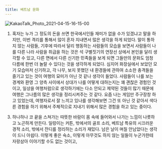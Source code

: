 ```yaml
---
title: 베트남 문화
---
```


![KakaoTalk_Photo_2021-04-15-16-15-00](https://user-images.githubusercontent.com/50545088/114829544-2a346000-9e06-11eb-9785-35186a8653ce.jpeg)


1. 혹자는 누가 그 정도의 돈을 쓰면 한국에서인들 재미가 없을 수가 있겠냐고 말을 하지만, 이번 격리를 통해서 많이 혼자 지내면서 많은 생각을 하게 되었다. 말이 통하지 않는 사람들, 기후에 따라서 달리 행동하는 사람들의 모습을 보면서 사람들이 나를 다른 나라 사람을 취급을 하는 것은 석 구별짓기의 연장선 상에서 본인을 달리 생각할 수 있고, 다른 면에서 다른 신기한 민족들을 보게 되면 그들만의 문화도 엄청 다름에 한번 더 놀랄 수 있다는 것을 생각하게 되었다. 심지어 화장실에서 보았던 모기 모습마저 신기하고, 각 나무, 보지 못했던 내 환경들에 관하여 소소한 충격들을 즐기고 있는 것이 여행의 묘미가 아닌 것 같나 생각이 들었다. 사람들이 나를 보는 경계와 환영 그 양측 사이에서 상대가 나를 어떻게 대하는지는 꽤 괜찮은 경험인 것이고, 일상을 여행처럼으로 생각하기에는 다소 안되고 제약된 것들이 많기 때문에 여행은 그나름의 많은 생각을 정리시켜주는 것 같다. 요즘 나는 게임만 주구장창 하고 있었는데, 여행자로서 잘 느끼고 있나를 생각해보면 그건 또 아닌 것 같아서 색다른 경험을 하기 위해서 주체적으로 지내기 위해서 많은 경험을 하고 있는 중이다.

<!--2. 베트남 친구들은 조금 친해지면 노래를 불러주는 문화가 있는 것 같다. 벌써 세 친구들한테 노래를 들었고, 나 역시 그렇게 해주어야 하나 생각을 하고 있지만, 나는 딱히 그렇게 하고 있지 않다. 이것이 문화의 차이인 것 같고 재미있다. 그 친구들은 통화보다도 영상 통화를 좋아하는 것 같다. 아무래도 코로나 영향도 있을 것 같고, 다른 여러 유튜브 영상을 보면 베트남 여자/남자들이 바람을 많이 피기 때문에 영상 통화를 하는 것을 좋아한다고 하는데, 정말 그런 것 같다.... 노래도 엄청 많이 들었다.-->

3. 하나하나 코 끝을 스쳐가는 따뜻한 바람이 몸 속에 들어와서 나가는 느낌이 나릇하고 노곤하게 만든다. 일렁이는 커튼, 밖에서의 골프 소리, 베트남 특유의 시끄러운 경적 소리, 밖에서 잔디를 정리하는 소리가 재밌다. 남은 날이 며칠 안남았다는 생각이 드니 아쉽다. 이렇게 좋은 숙소, 이렇게 아무것도 하지 않는 일들이 누군가한테 자랑삼아 이야기할 수도 없는 것이고, 